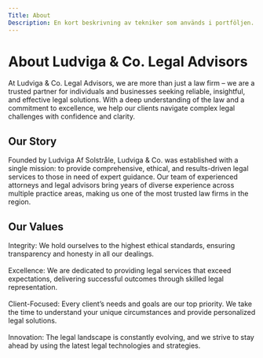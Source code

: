 ```yaml
---
Title: About
Description: En kort beskrivning av tekniker som används i portföljen.
---
```


# About Ludviga & Co. Legal Advisors

<p class="p1">
At Ludviga & Co. Legal Advisors, we are more than just a law firm – we are a trusted partner for individuals and businesses seeking reliable, insightful, and effective legal solutions. With a deep understanding of the law and a commitment to excellence, we help our clients navigate complex legal challenges with confidence and clarity.
</p>

<h2>
Our Story
</h2>

<p class="p2">
Founded by Ludviga Af Solstråle, Ludviga & Co. was established with a single mission: to provide comprehensive, ethical, and results-driven legal services to those in need of expert guidance. Our team of experienced attorneys and legal advisors bring years of diverse experience across multiple practice areas, making us one of the most trusted law firms in the region.
</p>

<h2>
Our Values
</h2>
<p class="p3">
        Integrity: We hold ourselves to the highest ethical standards, ensuring transparency and honesty in all our dealings.
       <br><br>
        Excellence: We are dedicated to providing legal services that exceed expectations, delivering successful outcomes through skilled legal representation.
         <br><br>
        Client-Focused: Every client’s needs and goals are our top priority. We take the time to understand your unique circumstances and provide personalized legal solutions.
         <br><br>
        Innovation: The legal landscape is constantly evolving, and we strive to stay ahead by using the latest legal technologies and strategies.
</p>

<!-- Denna sida är byggd med följande teknologier: -->
<br><br>

<!-- - **HTML, CSS och JavaScript** för sidstrukturen och design.
- **Twig-templating** som används med Pico CMS för att rendera sidor dynamiskt.
- **Font Awesome** för ikoner som används i sidan.
- **Google Fonts** för fonter som används i sidan.
- **SCSS** för modulär och effektiv hantering av CSS.
- **Normalize.css** för modulär och effektiv hantering av CSS.
- **Responsiv design** för att säkerställa att sidan ser bra ut på alla skärmstorleker.
- **Normalize.css** för att säkerställa konsekvent rendering av element i olika webbläsare. -->
